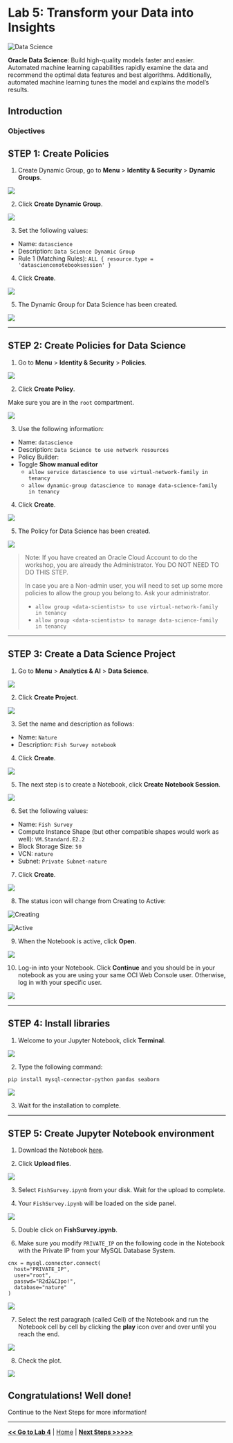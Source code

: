 # Lab 5: Transform your Data into Insights

![Data Science](images/ds_banner.jpg)

**Oracle Data Science**: Build high-quality models faster and easier. Automated machine learning capabilities rapidly examine the data and recommend the optimal data features and best algorithms. Additionally, automated machine learning tunes the model and explains the model’s results.


## Introduction
### Objectives

## STEP 1: Create Policies

1. Create Dynamic Group, go to **Menu** > **Identity & Security** > **Dynamic Groups**.

  ![](images/ds_dynamic_group_menu.png)

2. Click **Create Dynamic Group**.

  ![](images/ds_dynamic_group_create_button.png)

3. Set the following values:

  - Name: `datascience`
  - Description: `Data Science Dynamic Group`
  - Rule 1 (Matching Rules): `ALL { resource.type = 'datasciencenotebooksession' }`
4. Click **Create**.

  ![](images/ds_dynamic_group_create.png)

5. The Dynamic Group for Data Science has been created.

  ![](images/ds_dynamic_group_review.png)

---

## STEP 2: Create Policies for Data Science

1. Go to **Menu** > **Identity & Security** > **Policies**.

  ![](images/identity_policies_menu.png)

2. Click **Create Policy**.

  Make sure you are in the `root` compartment.

  ![](images/ds_policies_create_button.png)

3. Use the following information:

  - Name: `datascience`
  - Description: `Data Science to use network resources`
  - Policy Builder: 
  - Toggle **Show manual editor**
    - `allow service datascience to use virtual-network-family in tenancy`
    - `allow dynamic-group datascience to manage data-science-family in tenancy`

4. Click **Create**.

  ![](images/ds_policies_create.png)

5. The Policy for Data Science has been created.

  ![](images/ds_policies_create_review.png)

  >Note:  If you have created an Oracle Cloud Account to do the workshop, you are already the Administrator. You DO NOT NEED TO DO THIS STEP.
  > 
  > In case you are a Non-admin user, you will need to set up some more policies to allow the group you belong to. Ask your administrator.
  > 
  > - `allow group <data-scientists> to use virtual-network-family in tenancy`
  > - `allow group <data-scientists> to manage data-science-family in tenancy`

---

## STEP 3: Create a Data Science Project

1. Go to **Menu** > **Analytics & AI** > **Data Science**.

  ![](images/ds_menu.png)

2. Click **Create Project**.

  ![](images/ds_create_project_button.png)

3. Set the name and description as follows:

  - Name: `Nature`
  - Description: `Fish Survey notebook`

4. Click **Create**.

  ![](images/ds_create_project.png)

5. The next step is to create a Notebook, click **Create Notebook Session**.

  ![](images/ds_create_notebook.png)

6. Set the following values:

  - Name: `Fish Survey`
  - Compute Instance Shape (but other compatible shapes would work as well): `VM.Standard.E2.2`
  - Block Storage Size: `50`
  - VCN: `nature`
  - Subnet: `Private Subnet-nature`

7. Click **Create**.

  ![](images/ds_create_notebook_create.png)

8. The status icon will change from Creating to Active:

  ![Creating](images/datascience-creating.png)

  ![Active](images/datascience-active.png)

9. When the Notebook is active, click **Open**.

  ![](images/ds_create_notebook_open.png)

10. Log-in into your Notebook. Click **Continue** and you should be in your notebook as you are using your same OCI Web Console user. Otherwise, log in with your specific user.

  ![](images/ds_notebook_login.png)

---

## STEP 4: Install libraries

1. Welcome to your Jupyter Notebook, click **Terminal**.

  ![](images/ds_notebook_terminal.png)

2. Type the following command:

  ```
  pip install mysql-connector-python pandas seaborn
  ```

  ![](images/ds_notebook_terminal_install.png)

3. Wait for the installation to complete.

  ---

## STEP 5: Create Jupyter Notebook environment

1. Download the Notebook [here](https://raw.githubusercontent.com/vmleon/mysql-dataintegrator-datascience-workshop/main/lab5/files/FishSurvey.ipynb).

2. Click **Upload files**.

  ![](images/ds_notebook_upload.png)

3. Select `FishSurvey.ipynb` from your disk. Wait for the upload to complete.

4. Your `FishSurvey.ipynb` will be loaded on the side panel.

  ![](images/ds_notebook_fish_notebook.png)

5. Double click on **FishSurvey.ipynb**.

6. Make sure you modify `PRIVATE_IP` on the following code in the Notebook with the Private IP from your MySQL Database System.

  ```
  cnx = mysql.connector.connect(
    host="PRIVATE_IP",
    user="root",
    passwd="R2d2&C3po!",
    database="nature"
  )
  ```

  ![](images/ds_notebook_fish_notebook_run.png)

7. Select the rest paragraph (called Cell) of the Notebook and run the Notebook cell by cell by clicking the **play** icon over and over until you reach the end.

  ![](images/ds_notebook_fish_notebook_head.png)

8. Check the plot.

  ![](images/ds_notebook_fish_notebook_plot.png)

## Congratulations! Well done!

Continue to the Next Steps for more information!

---

[**<< Go to Lab 4**](../lab4/README.md) | [Home](../README.md) | [**Next Steps >>>>>**](../next/README.md)